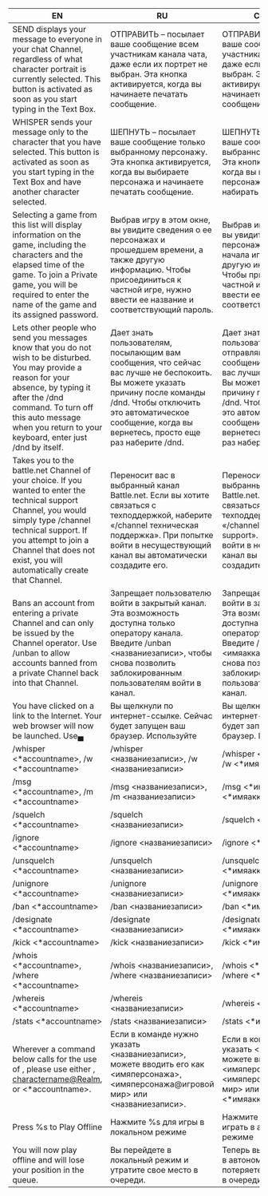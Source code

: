 | EN | RU | CHANGED |
| --- | --- | --- |
| SEND displays your message to everyone in your chat Channel, regardless of what character portrait is currently selected. This button is activated as soon as you start typing in the Text Box. | ОТПРАВИТЬ – посылает ваше сообщение всем участникам канала чата, даже если их портрет не выбран. Эта кнопка активируется, когда вы начинаете печатать сообщение. | ОТПРАВИТЬ – отправляет ваше сообщение всем участникам канала чата, даже если их портрет не выбран. Эта кнопка активируется, когда вы начинаете набирать сообщение. |
| WHISPER sends your message only to the character that you have selected. This button is activated as soon as you start typing in the Text Box and have another character selected. | ШЕПНУТЬ – посылает ваше сообщение только выбранному персонажу. Эта кнопка активируется, когда вы выбираете персонажа и начинаете печатать сообщение. | ШЕПНУТЬ – посылает ваше сообщение только выбранному персонажу. Эта кнопка активируется, когда вы выбираете персонажа и начинаете набирать сообщение. |
| Selecting a game from this list will display information on the game, including the characters and the elapsed time of the game. To join a Private game, you will be required to enter the name of the game and its assigned password. | Выбрав игру в этом окне, вы увидите сведения о ее персонажах и прошедшем времени, а также другую информацию. Чтобы присоединиться к частной игре, нужно ввести ее название и соответствующий пароль. | Выбрав игру в этом окне, вы увидите сведения о ее персонажах и времени с начала игры, а также другую информацию. Чтобы присоединиться к частной игре, нужно ввести ее название и соответствующий пароль. |
| Lets other people who send you messages know that you do not wish to be disturbed. You may provide a reason for your absence, by typing it after the /dnd command. To turn off this auto message when you return to your keyboard, enter just /dnd by itself. | Дает знать пользователям, посылающим вам сообщения, что сейчас вас лучше не беспокоить. Вы можете указать причину после команды /dnd. Чтобы отключить это автоматическое сообщение, когда вы вернетесь, просто еще раз наберите /dnd. | Дает знать пользователям, отправляющим вам сообщения, что сейчас вас лучше не беспокоить. Вы можете указать причину после команды /dnd. Чтобы отключить это автоматическое сообщение, когда вы вернетесь, просто еще раз наберите /dnd. |
| Takes you to the battle.net Channel of your choice. If you wanted to enter the technical support Channel, you would simply type /channel technical support. If you attempt to join a Channel that does not exist, you will automatically create that Channel. | Переносит вас в выбранный канал Battle.net. Если вы хотите связаться с техподдержкой, наберите «/channel техническая поддержка». При попытке войти в несуществующий канал вы автоматически создадите его. | Переносит вас в выбранный канал Battle.net. Если вы хотите связаться с техподдержкой, наберите «/channel technical support». При попытке войти в несуществующий канал вы автоматически создадите его. |
| Bans an account from entering a private Channel and can only be issued by the Channel operator. Use /unban <accountname> to allow accounts banned from a private Channel back into that Channel. | Запрещает пользователю войти в закрытый канал. Эта возможность доступна только оператору канала. Введите /unban <названиезаписи>, чтобы снова позволить заблокированным пользователям войти в канал. | Запрещает пользователю войти в закрытый канал. Эта возможность доступна только оператору канала. Введите /unban <имяаккаунта>, чтобы снова позволить заблокированным пользователям войти в канал. |
| You have clicked on a link to the Internet. Your web browser will now be launched. Use▄ | Вы щелкнули по интернет-ссылке. Сейчас будет запущен ваш браузер. Используйте | Вы щелкнули по интернет-ссылке. Сейчас будет запущен ваш браузер. Используйте▄ |
| /whisper <*accountname>, /w <*accountname> | /whisper <названиезаписи>, /w <названиезаписи> | /whisper <*имяаккаунта>, /w <*имяаккаунта> |
| /msg <*accountname>, /m <*accountname> | /msg <названиезаписи>, /m <названиезаписи> | /msg <*имяаккаунта>, /m <*имяаккаунта> |
| /squelch <*accountname> | /squelch <названиезаписи> | /squelch <*имяаккаунта> |
| /ignore <*accountname> | /ignore <названиезаписи> | /ignore <*имяаккаунта> |
| /unsquelch <*accountname> | /unsquelch <названиезаписи> | /unsquelch <*имяаккаунта> |
| /unignore <*accountname> | /unignore <названиезаписи> | /unignore <*имяаккаунта> |
| /ban <*accountname> | /ban <названиезаписи> | /ban <*имяаккаунта> |
| /designate <*accountname> | /designate <названиезаписи> | /designate <*имяаккаунта> |
| /kick <*accountname> | /kick <названиезаписи> | /kick <*имяаккаунта> |
| /whois <*accountname>, /where <*accountname> | /whois <названиезаписи>, /where <названиезаписи> | /whois <*имяаккаунта>, /where <*имяаккаунта> |
| /whereis <*accountname> | /whereis <названиезаписи> | /whereis <*имяаккаунта> |
| /stats <*accountname> <programID> | /stats <названиезаписи> <ID> | /stats <*имяаккаунта> <ID> |
| Wherever a command below calls for the use of <accountname>, please use either <charactername>, <charactername@Realm>, or <*accountname>. | Если в команде нужно указать <названиезаписи>, можете вводить его как <имяперсонажа>, <имяперсонажа@игровой мир> или <названиезаписи>. | Если в команде нужно указать <имяаккаунта>, можете вводить его как <имяперсонажа>, <имяперсонажа@игровой мир> или <*имяаккаунта>. |
| Press %s to Play Offline | Нажмите %s для игры в локальном режиме | Нажмите %s, чтобы играть в автономном режиме |
| You will now play offline and will lose your position in the queue. | Вы перейдете в локальный режим и утратите свое место в очереди. | Теперь вы будете играть в автономном режиме и потеряете свою позицию в очереди. |
